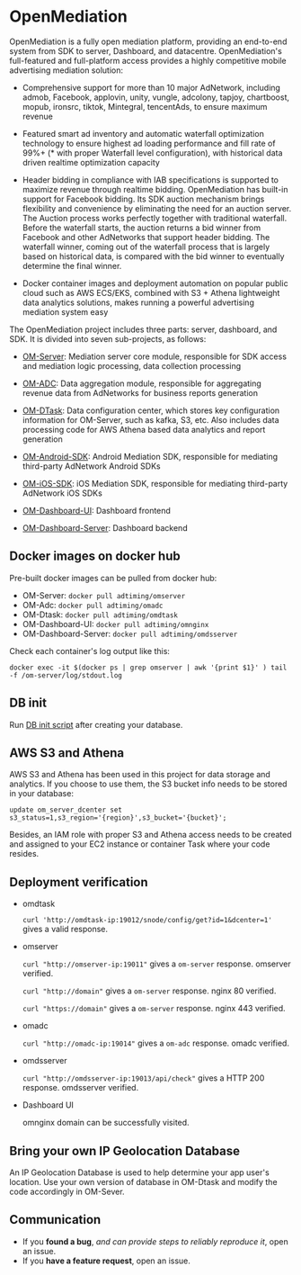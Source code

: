 # OpenMediation

OpenMediation is a fully open mediation platform, providing an end-to-end system from SDK to server, Dashboard, and datacentre. OpenMediation's full-featured and full-platform access provides a highly competitive mobile advertising mediation solution:

- Comprehensive support for more than 10 major AdNetwork, including admob, Facebook, applovin, unity, vungle, adcolony, tapjoy, chartboost, mopub, ironsrc, tiktok, Mintegral, tencentAds, to ensure maximum revenue

- Featured smart ad inventory and automatic waterfall optimization technology to ensure highest ad loading performance and fill rate of 99%+ (* with proper Waterfall level configuration), with historical data driven realtime optimization capacity
- Header bidding in compliance with IAB specifications is supported to maximize revenue through realtime bidding. OpenMediation has built-in support for Facebook bidding. Its SDK auction mechanism brings flexibility and convenience by eliminating the need for an auction server. The Auction process works perfectly together with traditional waterfall. Before the waterfall starts, the auction returns a bid winner from Facebook and other AdNetworks that support header bidding. The waterfall winner, coming out of the waterfall process that is largely based on historical data, is compared with the bid winner to eventually determine the final winner.
- Docker container images and deployment automation on popular public cloud such as AWS ECS/EKS, combined with S3 + Athena lightweight data analytics solutions, makes running a powerful advertising mediation system easy

The OpenMediation project includes three parts: server, dashboard, and SDK. It is divided into seven sub-projects, as follows:

- [OM-Server](https://github.com/AdTiming/OM-Server): Mediation server core module, responsible for SDK access and mediation logic processing, data collection processing

- [OM-ADC](https://github.com/AdTiming/OM-ADC): Data aggregation module, responsible for aggregating revenue data from AdNetworks for business reports generation

- [OM-DTask](https://github.com/AdTiming/OM-Dtask): Data configuration center, which stores key configuration information for OM-Server, such as kafka, S3, etc. Also includes data processing code for AWS Athena based data analytics and report generation

- [OM-Android-SDK](https://github.com/AdTiming/OpenMediation-Android): Android Mediation SDK, responsible for mediating third-party AdNetwork Android SDKs

- [OM-iOS-SDK](https://github.com/AdTiming/OpenMediation-iOS): iOS Mediation SDK, responsible for mediating third-party AdNetwork iOS SDKs

- [OM-Dashboard-UI](https://github.com/AdTiming/OM-Dashboard-UI): Dashboard frontend

- [OM-Dashboard-Server](https://github.com/AdTiming/OM-Dashboard-Server): Dashboard backend

## Docker images on docker hub

Pre-built docker images can be pulled from docker hub:
- OM-Server: `docker pull adtiming/omserver`
- OM-Adc: `docker pull adtiming/omadc`
- OM-Dtask: `docker pull adtiming/omdtask`
- OM-Dashboard-UI: `docker pull adtiming/omnginx`
- OM-Dashboard-Server: `docker pull adtiming/omdsserver`

Check each container's log output like this:

    docker exec -it $(docker ps | grep omserver | awk '{print $1}' ) tail -f /om-server/log/stdout.log

## DB init

Run [DB init script](https://github.com/AdTiming/OpenMediation/blob/master/om-init.sql.gz) after creating your database.

## AWS S3 and Athena 

AWS S3 and Athena has been used in this project for data storage and analytics. If you choose to use them, the S3 bucket info needs to be stored in your database: 

    update om_server_dcenter set s3_status=1,s3_region='{region}',s3_bucket='{bucket}';

Besides, an IAM role with proper S3 and Athena access needs to be created and assigned to your EC2 instance or container Task where your code resides.

## Deployment verification

- omdtask

    `curl 'http://omdtask-ip:19012/snode/config/get?id=1&dcenter=1'`
    gives a valid response.
- omserver

    `curl "http://omserver-ip:19011"`  gives a `om-server` response. omserver verified.

    `curl "http://domain"` gives a `om-server` response. nginx 80 verified.
   
    `curl "https://domain"`  gives a `om-server` response. nginx 443 verified.
 - omadc

    `curl "http://omadc-ip:19014"`  gives a `om-adc` response. omadc verified.

 - omdsserver
 
   `curl "http://omdsserver-ip:19013/api/check"`  gives a HTTP 200 response. omdsserver verified.
 
 - Dashboard UI 
 
   omnginx domain can be successfully visited.
   
   
## Bring your own IP Geolocation Database

An IP Geolocation Database is used to help determine your app user's location. Use your own version of database in OM-Dtask and modify the code accordingly in OM-Sever.

## Communication

- If you **found a bug**, _and can provide steps to reliably reproduce it_, open an issue.
- If you **have a feature request**, open an issue.

